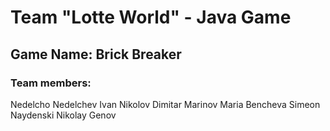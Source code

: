 # Team "Lotte World" - Java Game
## Game Name: Brick Breaker

### Team members:

Nedelcho Nedelchev 
Ivan Nikolov
Dimitar Marinov
Maria Bencheva
Simeon Naydenski
Nikolay Genov
